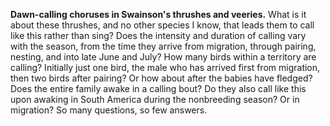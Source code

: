 **Dawn-calling choruses in Swainson's thrushes and veeries.** What is it about these thrushes, and no other species I know, that leads them to call like this rather than sing? Does the intensity and duration of calling vary with the season, from the time they arrive from migration, through pairing, nesting, and into late June and July? How many birds within a territory are calling? Initially just one bird, the male who has arrived first from migration, then two birds after pairing? Or how about after the babies have fledged? Does the entire family awake in a calling bout? Do they also call like this upon awaking in South America during the nonbreeding season? Or in migration? So many questions, so few answers.
